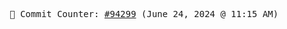 <p align="center">
    <samp>
        📮 Commit Counter: <a href="https://github.com/Javascript-void0/Javascript-void0/commits/main">#94299</a> (June 24, 2024 @ 11:15 AM)
    </samp>
</p>